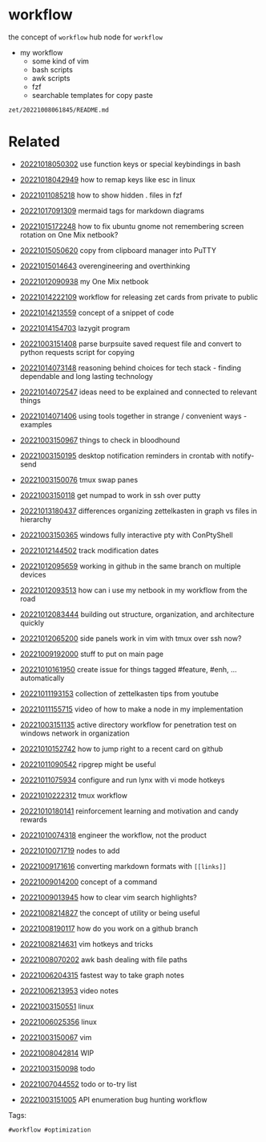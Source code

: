 # workflow

the concept of `workflow`
hub node for `workflow`

- my workflow
  - some kind of vim
  - bash scripts
  - awk scripts
  - fzf
  - searchable templates for copy paste

` zet/20221008061845/README.md `

# Related

- [20221018050302](/zet/20221018050302/README.md) use function keys or special keybindings in bash

- [20221018042949](/zet/20221018042949/README.md) how to remap keys like esc in linux
- [20221011085218](/zet/20221011085218/README.md) how to show hidden . files in fzf
- [20221017091309](/zet/20221017091309/README.md) mermaid tags for markdown diagrams
- [20221015172248](/zet/20221015172248/README.md) how to fix ubuntu gnome not remembering screen rotation on One Mix netbook?
- [20221015050620](/zet/20221015050620/README.md) copy from clipboard manager into PuTTY
- [20221015014643](/zet/20221015014643/README.md) overengineering and overthinking
- [20221012090938](/zet/20221012090938/README.md) my One Mix netbook
- [20221014222109](/zet/20221014222109/README.md) workflow for releasing zet cards from private to public
- [20221014213559](/zet/20221014213559/README.md) concept of a snippet of code
- [20221014154703](/zet/20221014154703/README.md) lazygit program
- [20221003151408](/zet/20221003151408/README.md) parse burpsuite saved request file and convert to python requests script for copying
- [20221014073148](/zet/20221014073148/README.md) reasoning behind choices for tech stack - finding dependable and long lasting technology
- [20221014072547](/zet/20221014072547/README.md) ideas need to be explained and connected to relevant things
- [20221014071406](/zet/20221014071406/README.md) using tools together in strange / convenient ways - examples
- [20221003150967](/zet/20221003150967/README.md) things to check in bloodhound
- [20221003150195](/zet/20221003150195/README.md) desktop notification reminders in crontab with notify-send
- [20221003150076](/zet/20221003150076/README.md) tmux swap panes
- [20221003150118](/zet/20221003150118/README.md) get numpad to work in ssh over putty
- [20221013180437](/zet/20221013180437/README.md) differences organizing zettelkasten in graph vs files in hierarchy
- [20221003150365](/zet/20221003150365/README.md) windows fully interactive pty with ConPtyShell
- [20221012144502](/zet/20221012144502/README.md) track modification dates
- [20221012095659](/zet/20221012095659/README.md) working in github in the same branch on multiple devices
- [20221012093513](/zet/20221012093513/README.md) how can i use my netbook in my workflow from the road
- [20221012083444](/zet/20221012083444/README.md) building out structure, organization, and architecture quickly
- [20221012065200](/zet/20221012065200/README.md) side panels work in vim with tmux over ssh now?
- [20221009192000](/zet/20221009192000/README.md) stuff to put on main page
- [20221010161950](/zet/20221010161950/README.md) create issue for things tagged #feature, #enh, ... automatically
- [20221011193153](/zet/20221011193153/README.md) collection of zettelkasten tips from youtube
- [20221011155715](/zet/20221011155715/README.md) video of how to make a node in my implementation
- [20221003151135](/zet/20221003151135/README.md) active directory  workflow for penetration test on windows network in organization
- [20221010152742](/zet/20221010152742/README.md) how to jump right to a recent card on github
- [20221011090542](/zet/20221011090542/README.md) ripgrep might be useful
- [20221011075934](/zet/20221011075934/README.md) configure and run lynx with vi mode hotkeys
- [20221010222312](/zet/20221010222312/README.md) tmux workflow
- [20221010180141](/zet/20221010180141/README.md) reinforcement learning and motivation and candy rewards
- [20221010074318](/zet/20221010074318/README.md) engineer the workflow, not the product
- [20221010071719](/zet/20221010071719/README.md) nodes to add
- [20221009171616](/zet/20221009171616/README.md) converting markdown formats with `[[links]]`
- [20221009014200](/zet/20221009014200/README.md) concept of a command
- [20221009013945](/zet/20221009013945/README.md) how to clear vim search highlights?
- [20221008214827](/zet/20221008214827/README.md) the concept of utility or being useful
- [20221008190117](/zet/20221008190117/README.md) how do you work on a github branch
- [20221008214631](/zet/20221008214631/README.md) vim hotkeys and tricks
- [20221008070202](/zet/20221008070202/README.md) awk bash dealing with file paths
- [20221006204315](/zet/20221006204315/README.md) fastest way to take graph notes
- [20221006213953](/zet/20221006213953/README.md) video notes
- [20221003150551](/zet/20221003150551/README.md) linux
- [20221006025356](/zet/20221006025356/README.md) linux
- [20221003150067](/zet/20221003150067/README.md) vim
- [20221008042814](/zet/20221008042814/README.md) WIP
- [20221003150098](/zet/20221003150098/README.md) todo
- [20221007044552](/zet/20221007044552/README.md) todo or to-try list
- [20221003151005](/zet/20221003151005/README.md) API enumeration bug hunting workflow

Tags:

    #workflow #optimization
